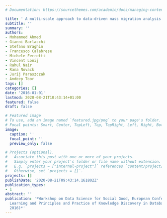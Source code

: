 ```yaml
---
# Documentation: https://sourcethemes.com/academic/docs/managing-content/

title: ' A multi-scale approach to data-driven mass migration analysis'
subtitle: ''
summary: ''
authors:
- Mohammed Ahmed
- Gianni Barlacchi
- Stefano Braghin
- Francesco Calabrese
- Michele Ferretti
- Vincent Lonij
- Rahul Nair
- Rana Novack
- Jurij Paraszczak
- Andeep Toor
tags: []
categories: []
date: '2016-01-01'
lastmod: 2020-08-21T10:43:14+01:00
featured: false
draft: false

# Featured image
# To use, add an image named `featured.jpg/png` to your page's folder.
# Focal points: Smart, Center, TopLeft, Top, TopRight, Left, Right, BottomLeft, Bottom, BottomRight.
image:
  caption: ''
  focal_point: ''
  preview_only: false

# Projects (optional).
#   Associate this post with one or more of your projects.
#   Simply enter your project's folder or file name without extension.
#   E.g. `projects = ["internal-project"]` references `content/project/deep-learning/index.md`.
#   Otherwise, set `projects = []`.
projects: []
publishDate: '2020-08-21T09:43:14.161802Z'
publication_types:
- 1
abstract: ''
publication: '*Workshop on Data Science for Social Good, European Conference on Machine
  Learning and Principles and Practice of Knowledge Discovery in Databases (ECML/PKDD
  2016)*'
---
```

